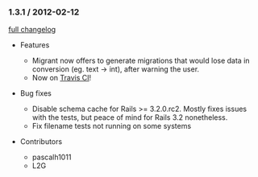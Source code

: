 ### 1.3.1 / 2012-02-12

[full changelog](http://github.com/pascalh1011/migrant/compare/v1.3.0...v1.3.1)

* Features
  * Migrant now offers to generate migrations that would lose data in conversion (eg. text -> int), after warning the user.
  * Now on [Travis CI](http://travis-ci.org/#!/pascalh1011/migrant)! 

* Bug fixes
  * Disable schema cache for Rails >= 3.2.0.rc2. Mostly fixes issues with the tests, but peace of mind for Rails 3.2 nonetheless.
  * Fix filename tests not running on some systems

* Contributors
  * pascalh1011
  * L2G
